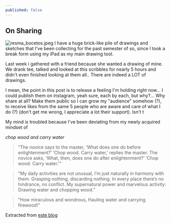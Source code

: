 ```yaml
---
published: false
---
```

## On Sharing


 ![resma_bocetos.jpeg]({{site.baseurl}}/_posts/resma_bocetos.jpeg)
I have a huge brick-like pile of drawings and sketches that I've been collecting for the past semester of so, since I took a break form using my iPad as my main drawing tool.

Last week i gathered with a friend because she wanted a drawing of mine. We drank tee, talked and looked at this scribbles for nearly 5 hours and didn't even finished looking at them all.. There are indeed a LOT of drawings.

I mean, the point in this post is to release a feeling I'm holding right now... I could publish them on instagram, yeah sure, each by each, but why?... Why share at all? Make them public so I can grow my "audience" somehow (?), to receive likes from the same 5 people who are aware and care of what I do (?) (don't get me wrong, I appreciate a lot their support). Isn't t

My mind is troubled because I've been deviating from my newly acquired mindset of 

_*chop wood and carry water*_ 

> “The novice says to the master, ‘What does one do before enlightenment?’
‘Chop wood. Carry water,’ replies the master.
The novice asks, ‘What, then, does one do after enlightenment?’
‘Chop wood. Carry water.'”

> “My daily activities are not unusual,
I’m just naturally in harmony with them.
Grasping nothing, discarding nothing.
In every place there’s no hindrance, no conflict.
My supernatural power and marvelous activity:
Drawing water and chopping wood.”

> “How miraculous and wondrous,
Hauling water and carrying firewood!”

Extracted from [este blog](https://www.sloww.co/enlightenment-chop-wood-carry-water/)
